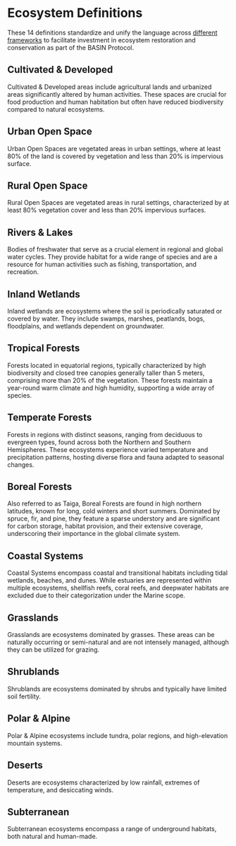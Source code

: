 # Ecosystem Definitions

These 14 definitions standardize and unify the language across [different frameworks](../../../appendix/land-cover-classification-and-ecosystem-typologies/) to facilitate investment in ecosystem restoration and conservation as part of the BASIN Protocol.

## Cultivated & Developed

Cultivated & Developed areas include agricultural lands and urbanized areas significantly altered by human activities. These spaces are crucial for food production and human habitation but often have reduced biodiversity compared to natural ecosystems.

## Urban Open Space

Urban Open Spaces are vegetated areas in urban settings, where at least 80% of the land is covered by vegetation and less than 20% is impervious surface.

## Rural Open Space

Rural Open Spaces are vegetated areas in rural settings, characterized by at least 80% vegetation cover and less than 20% impervious surfaces.

## Rivers & Lakes

Bodies of freshwater that serve as a crucial element in regional and global water cycles. They provide habitat for a wide range of species and are a resource for human activities such as fishing, transportation, and recreation.

## Inland Wetlands

Inland wetlands are ecosystems where the soil is periodically saturated or covered by water. They include swamps, marshes, peatlands, bogs, floodplains, and wetlands dependent on groundwater.

## Tropical Forests

Forests located in equatorial regions, typically characterized by high biodiversity and closed tree canopies generally taller than 5 meters, comprising more than 20% of the vegetation. These forests maintain a year-round warm climate and high humidity, supporting a wide array of species.

## Temperate Forests

Forests in regions with distinct seasons, ranging from deciduous to evergreen types, found across both the Northern and Southern Hemispheres. These ecosystems experience varied temperature and precipitation patterns, hosting diverse flora and fauna adapted to seasonal changes.

## Boreal Forests

Also referred to as Taiga, Boreal Forests are found in high northern latitudes, known for long, cold winters and short summers. Dominated by spruce, fir, and pine, they feature a sparse understory and are significant for carbon storage, habitat provision, and their extensive coverage, underscoring their importance in the global climate system.

## Coastal Systems

Coastal Systems encompass coastal and transitional habitats including tidal wetlands, beaches, and dunes. While estuaries are represented within multiple ecosystems, shellfish reefs, coral reefs, and deepwater habitats are excluded due to their categorization under the Marine scope.

## Grasslands

Grasslands are ecosystems dominated by grasses. These areas can be naturally occurring or semi-natural and are not intensely managed, although they can be utilized for grazing.

## Shrublands

Shrublands are ecosystems dominated by shrubs and typically have limited soil fertility.

## Polar & Alpine

Polar & Alpine ecosystems include tundra, polar regions, and high-elevation mountain systems.

## Deserts

Deserts are ecosystems characterized by low rainfall, extremes of temperature, and desiccating winds.

## Subterranean

Subterranean ecosystems encompass a range of underground habitats, both natural and human-made.

